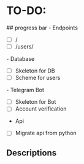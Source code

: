 # TO-DO:
​## progress bar
​- Endpoints
 - [ ] /
 - [ ] /users/
       
​- Database
 - [ ] Skeleton for DB
 - [ ] Scheme for users

​- Telegram Bot
 - [ ] Skeleton for Bot
 - [ ] Account verification

- Api
 - [ ] Migrate api from python

## Descriptions

